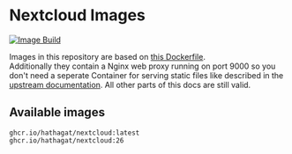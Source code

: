 # Nextcloud Images

[![Image Build](https://github.com/hathagat/nextcloud/actions/workflows/build.yml/badge.svg)](https://github.com/hathagat/nextcloud/actions/workflows/build.yml)

Images in this repository are based on [this Dockerfile](https://github.com/nextcloud/docker/tree/master/.examples/dockerfiles/full/fpm).  
Additionally they contain a Nginx web proxy running on port 9000 so you don't need a seperate Container for serving static files like described in the [upstream documentation](https://github.com/nextcloud/docker#base-version---fpm). All other parts of this docs are still valid.

## Available images

```
ghcr.io/hathagat/nextcloud:latest
ghcr.io/hathagat/nextcloud:26
```
